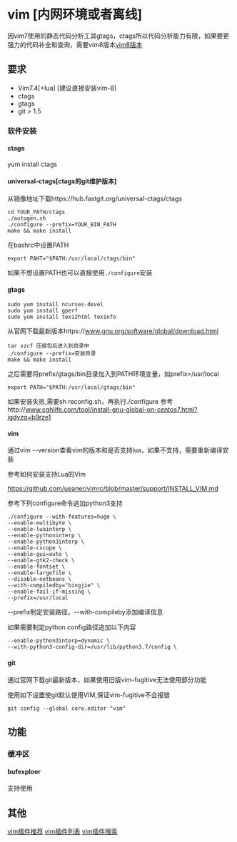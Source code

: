 # vim \[内网环境或者离线\]
因vim7使用的静态代码分析工具gtags，ctags所以代码分析能力有限，如果要更强力的代码补全和查询，需要vim8版本[vim8版本](README.md)
## 要求
* Vim7.4\[+lua\] \[建议直接安装vim-8\]
* ctags
* gtags
* git > 1.5
### 软件安装
#### ctags
yum install ctags
#### universal-ctags\[ctags的git维护版本\]
从镜像地址下载https://hub.fastgit.org/universal-ctags/ctags
```
cd YOUR_PATH/ctags
./autogen.sh
./configure --prefix=YOUR_BIN_PATH
make && make install
```
在bashrc中设置PATH
```
export PAHT="$PATH:/usr/local/ctags/bin"
```
如果不想设置PATH也可以直接使用`./configure`安装

#### gtags
```
sudo yum install ncurses-devel
sudo yum install gperf
sudo yum install texi2html texinfo 
```
从官网下载最新版本https://www.gnu.org/software/global/download.html
```
tar xzcf 压缩包后进入到目录中
./configure --prefix=安装目录
make && make install
```
之后需要将prefix/gtags/bin目录加入到PATH环境变量，如prefix=/usr/local
```
export PATH="$PATH:/usr/local/gtags/bin"
```
如果安装失败,需要sh reconfig.sh，再执行./configure
参考http://www.cghlife.com/tool/install-gnu-global-on-centos7.html?jgdyzq=b9rze1

#### vim
通过vim --version查看vim的版本和是否支持lua，如果不支持，需要重新编译安装

参考如何安装支持Lua的Vim

https://github.com/ueaner/vimrc/blob/master/support/INSTALL_VIM.md

参考下列configure命令追加python3支持
```
./configure --with-features=huge \ 
--enable-multibyte \
--enable-luainterp \
--enable-pythoninterp \
--enable-python3interp \
--enable-cscope \
--enable-gui=auto \
--enable-gtk2-check \
--enable-fontset \
--enable-largefile \
--disable-netbeans \
--with-compiledby="bingjie" \
--enable-fail-if-missing \
--prefix=/usr/local
```
--prefix制定安装路径，--with-compileby添加编译信息

如果需要制定python config路径追加以下内容
```
--enable-python3interp=dynamic \
--with-python3-config-dir=/usr/lib/python3.7/config \
```

#### git
通过官网下载git最新版本，如果使用旧版vim-fugitive无法使用部分功能

使用如下设置使git默认使用VIM,保证vim-fugitive不会报错
```
git config --global core.editor "vim"
```

## 功能
### 缓冲区
#### bufexploer
支持使用

## 其他
[vim插件推荐](https://zhuanlan.zhihu.com/p/58816186)
[vim插件列表](https://github.com/mhinz/vim-galore/blob/master/PLUGINS.md)
[vim插件搜索](https://vimawesome.com/)

